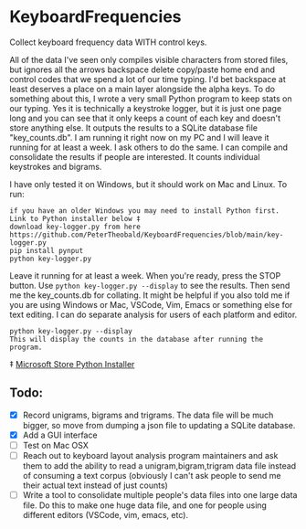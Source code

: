 # KeyboardFrequencies

Collect keyboard frequency data WITH control keys.

All of the data I've seen only compiles visible characters from stored files, but ignores all the arrows backspace delete copy/paste home end and control codes that we spend a lot of our time typing. I'd bet backspace at least deserves a place on a main layer alongside the alpha keys. 
To do something about this, I wrote a very small Python program to keep stats on our typing. Yes it is technically a keystroke logger, but it is just one page long and you can see that it only keeps a count of each key and doesn't store anything else. It outputs the results to a SQLite database file "key_counts.db".
I am running it right now on my PC and I will leave it running for at least a week. I ask others to do the same. I can compile and consolidate the results if people are interested.
It counts individual keystrokes and bigrams.

I have only tested it on Windows, but it should work on Mac and Linux.
To run:
```
if you have an older Windows you may need to install Python first. Link to Python installer below ‡
download key-logger.py from here https://github.com/PeterTheobald/KeyboardFrequencies/blob/main/key-logger.py
pip install pynput
python key-logger.py
```
Leave it running for at least a week. When you're ready, press the STOP button. Use `python key-logger.py --display` to see the results. Then send me the key_counts.db for collating.
It might be helpful if you also told me if you are using Windows or Mac, VSCode, Vim, Emacs or something else for text editing. I can do separate analysis for users of each platform and editor.

```
python key-logger.py --display
This will display the counts in the database after running the program.
```
‡ [Microsoft Store Python Installer](https://apps.microsoft.com/detail/9nj46sx7x90p?activetab=pivot%3Aoverviewtab&rtc=1&hl=en-us&gl=US)

## Todo:
- [x] Record unigrams, bigrams and trigrams. The data file will be much bigger, so move from dumping a json file to updating a SQLite database.
- [x] Add a GUI interface
- [ ] Test on Mac OSX
- [ ] Reach out to keyboard layout analysis program maintainers and ask them to add the ability to read a unigram,bigram,trigram data file instead of consuming a text corpus (obviously I can't ask people to send me their actual text instead of just counts)
- [ ] Write a tool to consolidate multiple people's data files into one large data file. Do this to make one huge data file, and one for people using different editors (VSCode, vim, emacs, etc).
